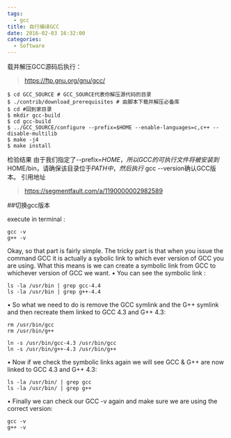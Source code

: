 ```yaml
---
tags:
  - gcc
title: 自行编译GCC
date: 2016-02-03 16:32:00
categories:
  - Software
---
```


载并解压GCC源码后执行：
>https://ftp.gnu.org/gnu/gcc/
```
$ cd GCC_SOURCE # GCC_SOURCE代表你解压源代码的目录
$ ./contrib/download_prerequisites # 由脚本下载并解压必备库
$ cd #回到家目录
$ mkdir gcc-build
$ cd gcc-build
$ ../GCC_SOURCE/configure --prefix=$HOME --enable-languages=c,c++ --disable-multilib 
$ make -j4
$ make install
```
检验结果
由于我们指定了--prefix=$HOME，所以GCC的可执行文件将被安装到$HOME/bin，请确保该目录位于$PATH中，然后执行$ gcc --version确认GCC版本。
引用地址
>https://segmentfault.com/a/1190000002982589

##切换gcc版本

execute in terminal :
```
gcc -v
g++ -v
```
Okay, so that part is fairly simple. The tricky part is that when you issue the command GCC it is actually a sybolic link to which ever version of GCC you are using. What this means is we can create a symbolic link from GCC to whichever version of GCC we want.
•	You can see the symbolic link :
```
ls -la /usr/bin | grep gcc-4.4
ls -la /usr/bin | grep g++-4.4
```
•	So what we need to do is remove the GCC symlink and the G++ symlink and then recreate them linked to GCC 4.3 and G++ 4.3:
```
rm /usr/bin/gcc
rm /usr/bin/g++

ln -s /usr/bin/gcc-4.3 /usr/bin/gcc
ln -s /usr/bin/g++-4.3 /usr/bin/g++
```
•	Now if we check the symbolic links again we will see GCC & G++ are now linked to GCC 4.3 and G++ 4.3:
```
ls -la /usr/bin/ | grep gcc
ls -la /usr/bin/ | grep g++
```
•	Finally we can check our GCC -v again and make sure we are using the correct version:
```
gcc -v
g++ -v
```